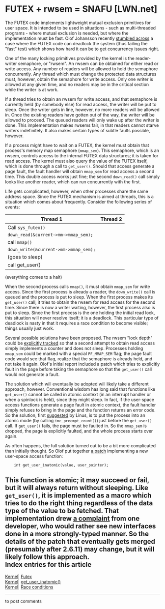 # FUTEX + rwsem = SNAFU [LWN.net]

The FUTEX code implements lightweight mutual exclusion primitives for user space. It is intended to be used in situations - such as multi-threaded programs - where mutual exclusion is needed, but where the implementation must be fast. Olof Johansson recently [stumbled across](/Articles/124754/) a case where the FUTEX code can deadlock the system (thus failing the "fast" test) which shows how hard it can be to get concurrency issues right. 

One of the many locking primitives provided by the kernel is the reader-writer semaphore, or "rwsem". An rwsem can be obtained for either read or write access. Any number of readers will be allowed to hold the semaphore concurrently. Any thread which must change the protected data structures must, however, obtain the semaphore for write access. Only one writer is allowed at any given time, and no readers may be in the critical section while the writer is at work. 

If a thread tries to obtain an rwsem for write access, and that semaphore is currently held (by somebody else) for read access, the writer will be put to sleep. Once the writer gets in line, however, no more readers will be allowed in. Once the existing readers have gotten out of the way, the writer will be allowed to proceed. The queued readers will only wake up after the writer is done. This implementation makes rwsems fair, in that readers cannot starve writers indefinitely. It also makes certain types of subtle faults possible, however. 

If a process might have to wait on a FUTEX, the kernel must obtain that process's memory map semaphore (`mmap_sem`). This semaphore, which is an rwsem, controls access to the internal FUTEX data structures; it is taken for read access. The kernel must also query the value of the FUTEX itself, which is done through a call to `get_user()`. Should that access generate a page fault, the fault handler will obtain `mmap_sem` for read access a second time. This double access works just fine; the second `down_read()` call simply looks like another reader, which can run concurrently with the first. 

Life gets complicated, however, when other processes share the same address space. Since the FUTEX mechanism is aimed at threads, this is a situation which comes about frequently. Consider the following series of events: 

Thread 1| Thread 2  
---|---  
Call `sys_futex()`|   
`down_read(&current->mm->mmap_sem);` |   
| call `mmap()`  
| `down_write(&current->mm->mmap_sem);`  
|  (goes to sleep)  
call get_user()|   
(everything comes to a halt)  
  
When the second process calls `mmap()`, it must obtain `mmap_sem` for write access. Since the first process is already a reader, the `down_write()` call is queued and the process is put to sleep. When the first process makes its `get_user()` call, it tries to obtain the rwsem for read access for the second time. Since there is now a writer waiting, however, the first process also is put to sleep. Since the first process is the one holding the initial read lock, this situation will never resolve itself; it is a deadlock. This particular type of deadlock is nasty in that it requires a race condition to become visible; things usually just work. 

Several possible solutions have been proposed. The rwsem "lock depth" could be [explicitly tracked](/Articles/124757/) so that a second attempt to obtain read access simply implements a counter and does not sleep. Processes holding `mmap_sem` could be marked with a special `PF_MMAP_SEM` flag; the page fault code would see that flag, realize that the semaphore is already held, and not take it again. Olof's initial report included a patch which tries to explicitly fault in the page before taking the semaphore so that the `get_user()` call would not generate a fault. 

The solution which will eventually be adopted will likely take a different approach, however. Conventional wisdom has long said that functions like `get_user()` cannot be called in atomic context (in an interrupt handler or when a spinlock is held), since they might sleep. In fact, if the user-space access functions generate a page fault in atomic context, the fault handler simply refuses to bring in the page and the function returns an error code. So the solution, first [suggested](/Articles/124758/) by Linus, is to put the process into an atomic mode (by calling `inc_preempt_count()`) just before the `get_user()` call. If `get_user()` fails, the page must be faulted in. So the `mmap_sem` is dropped, the page is explicitly faulted, and the whole process starts over again. 

As often happens, the full solution turned out to be a bit more complicated than initially thought. So Olof put together [a patch](/Articles/124725/) implementing a new user-space access function: 
    
    
        int get_user_inatomic(value, user_pointer);
    

This function is atomic; it may succeed or fail, but it will always return without sleeping. Like `get_user()`, it is implemented as a macro which tries to do the right thing regardless of the data type of the value to be fetched. That implementation drew [a complaint](/Articles/124759/) from one developer, who would rather see new interfaces done in a more strongly-typed manner. So the details of the patch that eventually gets merged (presumably after 2.6.11) may change, but it will likely follow this approach.  
Index entries for this article  
---  
[Kernel](/Kernel/Index)| [Futex](/Kernel/Index#Futex)  
[Kernel](/Kernel/Index)| [get_user_inatomic()](/Kernel/Index#get_user_inatomic)  
[Kernel](/Kernel/Index)| [Race conditions](/Kernel/Index#Race_conditions)  
  


* * *

to post comments 
